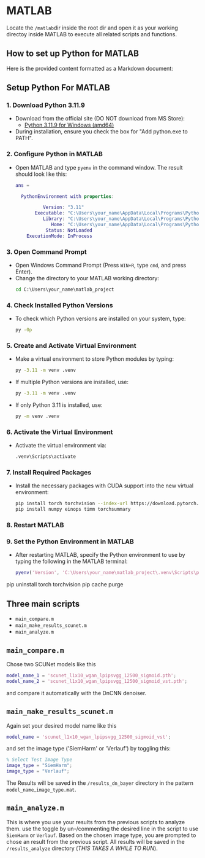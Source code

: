 # MATLAB

Locate the `/matlab`dir inside the root dir and open it as your working directoy inside MATLAB to execute all related scripts and functions.

## How to set up Python for MATLAB
Here is the provided content formatted as a Markdown document:

## Setup Python For MATLAB

### 1. Download Python 3.11.9
- Download from the official site (DO NOT download from MS Store):
  - [Python 3.11.9 for Windows (amd64)](https://www.python.org/ftp/python/3.11.9/python-3.11.9-amd64.exe)
- During installation, ensure you check the box for "Add python.exe to PATH".

### 2. Configure Python in MATLAB
- Open MATLAB and type `pyenv` in the command window. The result should look like this:
  ```matlab
  ans = 

    PythonEnvironment with properties:

            Version: "3.11"
         Executable: "C:\Users\your_name\AppData\Local\Programs\Python\Python311\pythonw.exe"
            Library: "C:\Users\your_name\AppData\Local\Programs\Python\Python311\python311.dll"
               Home: "C:\Users\your_name\AppData\Local\Programs\Python\Python311"
             Status: NotLoaded
      ExecutionMode: InProcess
  ```

### 3. Open Command Prompt
- Open Windows Command Prompt (Press `WIN+R`, type `cmd`, and press Enter).
- Change the directory to your MATLAB working directory:
  ```cmd
  cd C:\Users\your_name\matlab_project
  ```

### 4. Check Installed Python Versions
- To check which Python versions are installed on your system, type:
  ```cmd
  py -0p
  ```

### 5. Create and Activate Virtual Environment
- Make a virtual environment to store Python modules by typing:
  ```bash
  py -3.11 -m venv .venv
  ```
- If multiple Python versions are installed, use:
  ```bash
  py -3.11 -m venv .venv
  ```
- If only Python 3.11 is installed, use:
  ```bash
  py -m venv .venv
  ```

### 6. Activate the Virtual Environment
- Activate the virtual environment via:
  ```cmd
  .venv\Scripts\activate
  ```

### 7. Install Required Packages
- Install the necessary packages with CUDA support into the new virtual environment:
  ```bash
  pip install torch torchvision --index-url https://download.pytorch.org/whl/cu121  
  pip install numpy einops timm torchsummary
  ```

### 8. Restart MATLAB

### 9. Set the Python Environment in MATLAB
- After restarting MATLAB, specify the Python environment to use by typing the following in the MATLAB terminal:
  ```matlab
  pyenv('Version', 'C:\Users\your_name\matlab_project\.venv\Scripts\pythonw.exe')
  ```

pip uninstall torch torchvision 
pip cache purge


## Three main scripts
* `main_compare.m`
* `main_make_results_scunet.m`
* `main_analyze.m`

## `main_compare.m`
Chose two SCUNet models like this
```matlab
model_name_1 = 'scunet_l1x10_wgan_lpipsvgg_12500_sigmoid.pth';
model_name_2 = 'scunet_l1x10_wgan_lpipsvgg_12500_sigmoid_vst.pth';
```
and compare it automatically with the DnCNN denoiser.

## `main_make_results_scunet.m`
Again set your desired model name like this
```matlab
model_name = 'scunet_l1x10_wgan_lpipsvgg_12500_sigmoid_vst';
```
and set the image type ('SiemHarm' or 'Verlauf') by toggling this:
```matlab
% Select Test Image Type
image_type = "SiemHarm";
image_type = "Verlauf";
```
The Results will be saved in the `/results_dn_bayer` directory in the pattern `model_name`_`image_type.mat`.

## `main_analyze.m`
This is where you use your results from the previous scripts to analyze them.
use the toggle by un-/commenting the desired line in the script to use `SiemHarm` or `Verlauf`. Based on the chosen image type, you are prompted to chose an result from the previous script.
All results will be saved in the `/results_analyze` directory (*THIS TAKES A WHILE TO RUN*).
